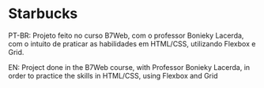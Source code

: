 # Starbucks
PT-BR: Projeto feito no curso B7Web,  com o professor Bonieky Lacerda, com o intuito de praticar as habilidades em HTML/CSS, utilizando Flexbox e Grid.

EN: Project done in the B7Web course, with Professor Bonieky Lacerda, in order to practice the skills in HTML/CSS, using Flexbox and Grid
